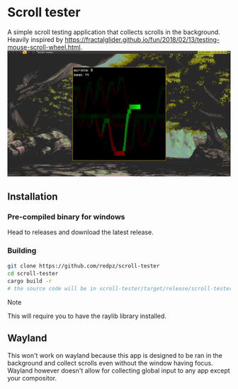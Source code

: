 # Scroll tester
A simple scroll testing application that collects scrolls in the background. Heavily inspired by https://fractalglider.github.io/fun/2018/02/13/testing-mouse-scroll-wheel.html.
![Preview image](images/1.png)

## Installation
### Pre-compiled binary for windows
Head to releases and download the latest release.

### Building


```bash
git clone https://github.com/redpz/scroll-tester
cd scroll-tester
cargo build -r
# the source code will be in scroll-tester/target/release/scroll-tester
```

> [!NOTE]
> This will require you to have the raylib library installed.

## Wayland
This won't work on wayland because this app is designed to be ran in the background and collect scrolls even without the window having focus. Wayland however doesn't allow for collecting global input to any app except your compositor.
